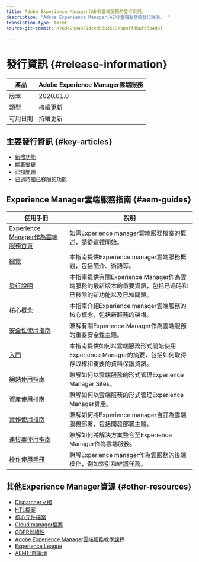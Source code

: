 ```yaml
---
title: Adobe Experience Manager(AEM)雲端服務的發行說明。
description: 'Adobe Experience Manager(AEM)雲端服務的發行說明。 '
translation-type: tm+mt
source-git-commit: e76de9b84931dced6383570e384ffdb6fb334daf

---
```



# 發行資訊 {#release-information}

| 產品 | Adobe Experience Manager雲端服務 |
|---|---|
| 版本 | 2020.01.0 |
| 類型 | 持續更新 |
| 可用日期 | 持續更新 |

## 主要發行資訊 {#key-articles}

* [新增功能](what-is-new.md)
* [顯著變更](aem-cloud-changes.md)
* [已知問題](known-issues.md)
* [已過時和已移除的功能](deprecated-removed-features.md)

## Experience Manager雲端服務指南 {#aem-guides}

| 使用手冊 | 說明 |
|---|---|
| [Experience Manager作為雲端服務首頁](/help/landing/home.md) | 如需Experience manager雲端服務檔案的概述，請從這裡開始。 |
| [綜覽](/help/overview/home.md) | 本指南提供Experience manager雲端服務概觀，包括簡介、術語等。 |
| [發行說明](/help/release-notes/home.md) | 本指南提供有關Experience Manager作為雲端服務的最新版本的重要資訊，包括已過時和已移除的新功能以及已知問題。 |
| [核心概念](/help/core-concepts/home.md) | 本指南介紹Experience manager雲端服務的核心概念，包括新服務的架構。 |
| [安全性使用指南](/help/security/home.md) | 瞭解有關Experience Manager作為雲端服務的重要安全性主題。 |
| [入門](/help/onboarding/home.md) | 本指南提供如何以雲端服務形式開始使用Experience Manager的摘要，包括如何取得存取權和重要的資料保護資訊。 |
| [網站使用指南](/help/sites-cloud/home.md) | 瞭解如何以雲端服務的形式管理Experience Manager Sites。 |
| [資產使用指南](/help/assets/home.md) | 瞭解如何以雲端服務的形式管理Experience Manager資產。 |
| [實作使用指南](/help/implementing/home.md) | 瞭解如何將Experience manager自訂為雲端服務部署，包括開發部署主題。 |
| [連接器使用指南](/help/connectors/home.md) | 瞭解如何將解決方案整合至Experience Manager作為雲端服務。 |
| [操作使用手冊](/help/operations/home.md) | 瞭解Experience manager作為雲服務的後端操作，例如索引和維護任務。 |

## 其他Experience Manager資源 {#other-resources}

* [Dispatcher文檔](/help/implementing/dispatcher/overview.md)
* [HTL檔案](https://docs.adobe.com/content/help/en/experience-manager-htl/using/overview.html)
* [核心元件檔案](https://docs.adobe.com/content/help/en/experience-manager-core-components/using/introduction.html)
* [Cloud manager檔案](https://docs.adobe.com/content/help/en/experience-manager-cloud-manager/using/introduction-to-cloud-manager.html)
* [GDPR就緒性](/help/onboarding/data-privacy-and-protection-readiness/aem-readiness.md)
* [Adobe Experience Manager雲端服務教學課程](https://docs.adobe.com/content/help/en/experience-manager-learn/cloud-service/overview.html)
* [Experience League](https://guided.adobe.com/?promoid=K42KVXHD&mv=other#solutions/experience-manager)
* [AEM社群論壇](https://forums.adobe.com/community/experience-cloud/marketing-cloud/experience-manager)
